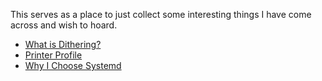 This serves as a place to just collect some interesting things I have come across and wish to hoard.

- [What is Dithering?](https://pixelparmesan.com/dithering-for-pixel-artists/)
- [Printer Profile](https://www.printables.com/model/600513-orca-slicer-profiles-for-k1-k1c-k1-max-04-and-06-u)
- [Why I Choose Systemd](https://www.howtogeek.com/why-im-sticking-with-systemd-based-distros/)
